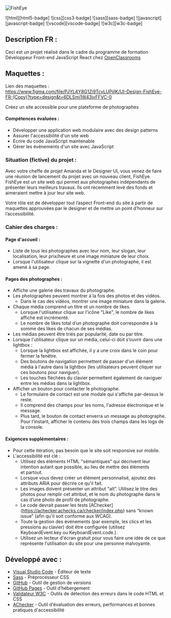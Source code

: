 ![FishEye ](/assets/img/logo.png)

![html][html5-badge]
![css][css3-badge]
![sass][sass-badge]
![javascript][javascript-badge]
![vscode][vscode-badge]
![w3c][w3c-badge]

## Description FR :

Ceci est un projet réalisé dans le cadre du programme de formation Développeur Front-end JavaScript React chez [OpenClassrooms](https://openclassrooms.com/fr/paths/516-developpeur-dapplication-javascript-react)

## Maquettes :

Lien des maquettes : https://www.figma.com/file/PJYL4Y8G1Zi9TcyLUPijlK/UI-Design-FishEye-FR-(Copy)?type=design&t=6DLSmi1W43ivFFVC-0

Créez un site accessible pour une plateforme de photographes

#### Compétences évaluées :

-   Développer une application web modulaire avec des design patterns
-   Assurer l'accessibilité d'un site web
-   Ecrire du code JavaScript maintenable
-   Gérer les évènements d'un site avec JavaScript

### Situation (fictive) du projet :

Avec votre cheffe de projet Amanda et le Designer UI, vous venez de faire une réunion de lancement du projet avec un nouveau client, FishEye. FishEye est un site web qui permet aux photographes indépendants de présenter leurs meilleurs travaux. Ils ont récemment levé des fonds et aimeraient mettre à jour leur site web.

Votre rôle est de développer tout l’aspect Front-end du site à partir de maquettes approuvées par le designer et de mettre un point d’honneur sur l’accessibilité.

### Cahier des charges :

#### Page d'accueil :

-   Liste de tous les photographes avec leur nom, leur slogan, leur
localisation, leur prix/heure et une image miniature de leur choix.
-   Lorsque l'utilisateur clique sur la vignette d'un photographe, il est
amené à sa page.

#### Pages des photographes :

-   Affiche une galerie des travaux du photographe.
-   Les photographes peuvent montrer à la fois des photos et des vidéos.
    -   Dans le cas des vidéos, montrer une image miniature dans la galerie.
-   Chaque média comprend un titre et un nombre de likes.
    -   Lorsque l'utilisateur clique sur l'icône "Like", le nombre de likes affiché est incrémenté.
    -   Le nombre de likes total d’un photographe doit correspondre à la somme des likes de chacun de ses médias.
-   Les médias peuvent être triés par popularité, date ou par titre.
-   Lorsque l'utilisateur clique sur un média, celui-ci doit s’ouvrir dans une lightbox :
    -    Lorsque la lightbox est affichée, il y a une croix dans le coin pour fermer la fenêtre.
    -   Des boutons de navigation permettent de passer d'un élément média à l'autre dans la lightbox (les utilisateurs peuvent cliquer sur ces boutons pour naviguer).
    - Les touches fléchées du clavier permettent également de naviguer entre les médias dans la lightbox.
-   Afficher un bouton pour contacter le photographe.
    -   Le formulaire de contact est une modale qui s'affiche par-dessus le reste.
    -   Il comprend des champs pour les noms, l'adresse électronique et le message.
    -   Plus tard, le bouton de contact enverra un message au photographe.
        Pour l'instant, afficher le contenu des trois champs dans les logs de la console.

#### Exigences supplémentaires :

-   Pour cette itération, pas besoin que le site soit responsive sur mobile.
-   L'accessibilité est clé :
    -   Utilisez des éléments HTML "sémantiques" qui décrivent leur intention autant que possible, au lieu de mettre des éléments <div> et <span> partout.
    -   Lorsque vous devez créer un élément personnalisé, ajoutez des attributs ARIA pour décrire ce qu'il fait.
    -   Les images doivent présenter un attribut “alt”. Utilisez le titre des photos pour remplir cet attribut, et le nom du photographe dans le cas d’une photo de profil de photographe.
    -   Le code devrait passer les tests [AChecker] (https://achecker.achecks.ca/checker/index.php) sans “known issue” (afin qu'il soit conforme aux WCAG).
    - Toute la gestion des événements (par exemple, les clics et les pressions au clavier) doit être configurée (utilisez KeyboardEvent.key ou KeyboardEvent.code.).
    - Utilisez un lecteur d'écran gratuit pour vous faire une idée de ce que représente l'utilisation du site pour une personne malvoyante.


## Développé avec :

-   [Visual Studio Code](https://code.visualstudio.com/) - Éditeur de texte
-   [Sass](https://sass-lang.com/) - Préprocesseur CSS
-   [GitHub](https://github.com/) - Outil de gestion de versions
-   [GitHub Pages](https://pages.github.com/) - Outil d’hébergement
-   [Validateur W3C](https://validator.w3.org/) - Outils de détection des erreurs dans le code HTML et CSS
-   [AChecker](https://achecker.achecks.ca/checker/index.php) - Outil d'évaluation des erreurs, performances et bonnes pratiques d'accessibilité
